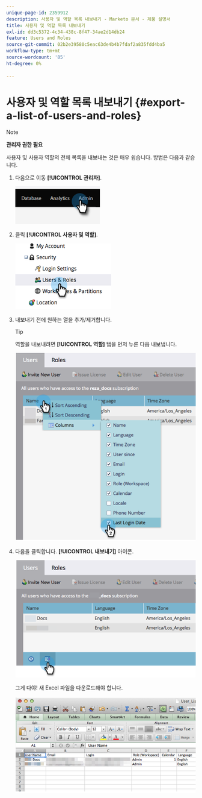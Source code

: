 ```yaml
---
unique-page-id: 2359912
description: 사용자 및 역할 목록 내보내기 - Marketo 문서 - 제품 설명서
title: 사용자 및 역할 목록 내보내기
exl-id: dd3c5372-4c34-438c-8f47-34ae2d14db24
feature: Users and Roles
source-git-commit: 02b2e39580c5eac63de4b4b7fdaf2a835fdd4ba5
workflow-type: tm+mt
source-wordcount: '85'
ht-degree: 0%

---
```


# 사용자 및 역할 목록 내보내기 {#export-a-list-of-users-and-roles}

>[!NOTE]
>
>**관리자 권한 필요**

사용자 및 사용자 역할의 전체 목록을 내보내는 것은 매우 쉽습니다. 방법은 다음과 같습니다.

1. 다음으로 이동 **[!UICONTROL 관리자]**.

   ![](assets/export-a-list-of-users-and-roles-1.png)

1. 클릭 **[!UICONTROL 사용자 및 역할]**.

   ![](assets/export-a-list-of-users-and-roles-2.png)

1. 내보내기 전에 원하는 열을 추가/제거합니다.

   >[!TIP]
   >
   >역할을 내보내려면 **[!UICONTROL 역할]** 탭을 먼저 누른 다음 내보냅니다.

   ![](assets/export-a-list-of-users-and-roles-3.png)

1. 다음을 클릭합니다. **[!UICONTROL 내보내기]** 아이콘.

   ![](assets/export-a-list-of-users-and-roles-4.png)

   그게 다야! 새 Excel 파일을 다운로드해야 합니다.

   ![](assets/export-a-list-of-users-and-roles-5.png)

